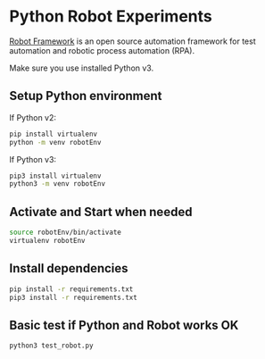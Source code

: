 Python Robot Experiments
===

[Robot Framework](https://robotframework.org/) is an open source automation framework for test automation and robotic process automation (RPA). 

Make sure you use installed Python v3.

## Setup Python environment

If Python v2:

```bash
pip install virtualenv
python -m venv robotEnv
```

If Python v3:

```bash
pip3 install virtualenv
python3 -m venv robotEnv
```

## Activate and Start when needed

```bash
source robotEnv/bin/activate
virtualenv robotEnv
```

## Install dependencies

```bash
pip install -r requirements.txt
pip3 install -r requirements.txt
```


## Basic test if Python and Robot works OK

```bash
python3 test_robot.py
```
